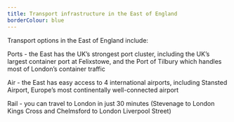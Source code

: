 ```yaml
---
title: Transport infrastructure in the East of England
borderColour: blue
---
```

Transport options in the East of England include: 


Ports - the East has the UK’s strongest port cluster, including the UK’s largest container port at Felixstowe, and the Port of Tilbury which handles most of London’s container traffic


Air - the East has easy access to 4 international airports, including Stansted Airport, Europe’s most continentally well-connected airport


Rail - you can travel to London in just 30 minutes (Stevenage to London Kings Cross and Chelmsford to London Liverpool Street)
